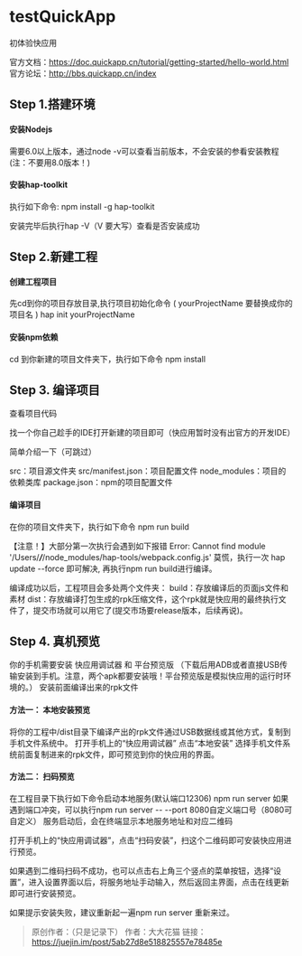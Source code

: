 # testQuickApp
初体验快应用

官方文档：https://doc.quickapp.cn/tutorial/getting-started/hello-world.html
官方论坛：http://bbs.quickapp.cn/index

## Step 1.搭建环境
#### 安装Nodejs

需要6.0以上版本，通过node -v可以查看当前版本，不会安装的参看安装教程  (注：不要用8.0版本！)

#### 安装hap-toolkit
执行如下命令:
  npm install -g hap-toolkit
  
安装完毕后执行hap -V（V 要大写）查看是否安装成功

## Step 2.新建工程
#### 创建工程项目
先cd到你的项目存放目录,执行项目初始化命令 ( yourProjectName 要替换成你的项目名 )
  hap init yourProjectName

#### 安装npm依赖
cd 到你新建的项目文件夹下，执行如下命令
  npm install
## Step 3.	编译项目
查看项目代码

找一个你自己趁手的IDE打开新建的项目即可（快应用暂时没有出官方的开发IDE）

简单介绍一下（可跳过）

src：项目源文件夹
src/manifest.json：项目配置文件
node_modules：项目的依赖类库
package.json：npm的项目配置文件

#### 编译项目

在你的项目文件夹下，执行如下命令
  npm run build	

【注意！】大部分第一次执行会遇到如下报错
Error: Cannot find module '/Users/***/***/node_modules/hap-tools/webpack.config.js'
莫慌，执行一次 hap update --force 即可解决, 再执行npm run build进行编译。

编译成功以后，工程项目会多处两个文件夹：
build：存放编译后的页面js文件和素材
dist：存放编译打包生成的rpk压缩文件，这个rpk就是快应用的最终执行文件了，提交市场就可以用它了(提交市场要release版本，后续再说)。

## Step 4.	真机预览
你的手机需要安装 快应用调试器 和 平台预览版 （下载后用ADB或者直接USB传输安装到手机。注意，两个apk都要安装哦！平台预览版是模拟快应用的运行时环境的。）
安装前面编译出来的rpk文件

#### 方法一： 本地安装预览

将你的工程中/dist目录下编译产出的rpk文件通过USB数据线或其他方式，复制到手机文件系统中。
打开手机上的“快应用调试器” 点击“本地安装” 选择手机文件系统前面复制进来的rpk文件，即可预览到你的快应用的界面。

#### 方法二： 扫码预览

在工程目录下执行如下命令启动本地服务(默认端口12306)
  npm run server
如果遇到端口冲突，可以执行npm run server -- --port 8080自定义端口号（8080可自定义）
服务启动后，会在终端显示本地服务地址和对应二维码

打开手机上的“快应用调试器”，点击“扫码安装”，扫这个二维码即可安装快应用进行预览。


如果遇到二维码扫码不成功，也可以点击右上角三个竖点的菜单按钮，选择“设置”，进入设置界面以后，将服务地址手动输入，然后返回主界面，点击在线更新即可进行安装预览。


如果提示安装失败，建议重新起一遍npm run server 重新来过。

> 原创作者：（只是记录下）
> 作者：大大花猫
> 链接：https://juejin.im/post/5ab27d8e518825557e78485e
